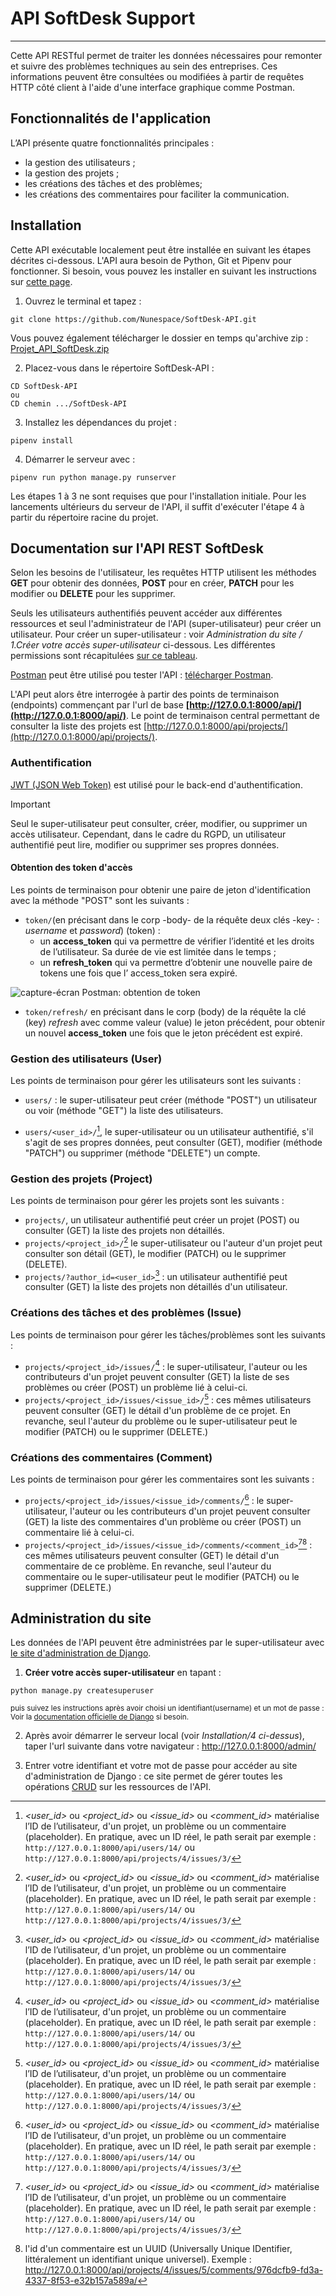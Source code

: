# API SoftDesk Support

***
Cette API RESTful permet de traiter les données nécessaires pour remonter et suivre des problèmes techniques au sein des entreprises.
Ces informations peuvent être consultées ou modifiées à partir de requêtes HTTP côté client à l'aide d'une interface graphique comme Postman.

## Fonctionnalités de l'application

L’API présente quatre fonctionnalités principales :

- la gestion des utilisateurs ;
- la gestion des projets ;
- les créations des tâches et des problèmes;
- les créations des commentaires pour faciliter la communication.

## Installation

Cette API exécutable localement peut être installée en suivant les étapes décrites ci-dessous. L'API aura besoin de Python, Git et Pipenv pour fonctionner. Si besoin, vous pouvez les installer en suivant les instructions sur [cette page](Docs/installation_python-git-pipenv.md).

1. Ouvrez le terminal et tapez :

```
git clone https://github.com/Nunespace/SoftDesk-API.git
```

Vous pouvez également télécharger le dossier en temps qu'archive zip : [Projet_API_SoftDesk.zip](https://github.com/Nunespace/SoftDesk-API/archive/refs/heads/main.zip)

2. Placez-vous dans le répertoire SoftDesk-API :

```
CD SoftDesk-API
ou
CD chemin .../SoftDesk-API
```

3. Installez les dépendances du projet :

```
pipenv install
```

4. Démarrer le serveur avec : 
```
pipenv run python manage.py runserver
```

Les étapes 1 à 3 ne sont requises que pour l'installation initiale. Pour les lancements ultérieurs du serveur de l'API, il suffit d'exécuter l'étape 4 à partir du répertoire racine du projet.

## Documentation sur l'API REST SoftDesk

Selon les besoins de l'utilisateur, les requêtes HTTP utilisent les méthodes **GET** pour obtenir des données, **POST** pour en créer, **PATCH** pour les modifier ou **DELETE** pour les supprimer.

Seuls les utilisateurs authentifiés peuvent accéder aux différentes ressources et seul l'administrateur de l'API (super-utilisateur) peur créer un utilisateur. Pour créer un super-utilisateur : voir *Administration du site / 1.Créer votre accès super-utilisateur* ci-dessous. 
Les différentes permissions sont récapitulées [sur ce tableau](Docs/permissions.pdf).

[Postman](https://www.postman.com/) peut être utilisé pou tester l'API : [télécharger Postman](https://www.getpostman.com/downloads/).

L'API peut alors être interrogée à partir des points de terminaison (endpoints) commençant par l'url de base **[http://127.0.0.1:8000/api/](http://127.0.0.1:8000/api/)**. Le point de terminaison central permettant de consulter la liste des projets est [http://127.0.0.1:8000/api/projects/](http://127.0.0.1:8000/api/projects/).



### Authentification

[JWT (JSON Web Token)](https://code.tutsplus.com/how-to-authenticate-with-jwt-in-django--cms-30460t) est utilisé pour le back-end d'authentification. 
> [!IMPORTANT]
> Seul le super-utilisateur peut consulter, créer, modifier, ou supprimer un accès utilisateur.
Cependant, dans le cadre du RGPD, un utilisateur authentifié peut lire, modifier ou supprimer ses propres données.

#### Obtention des token d'accès

Les points de terminaison pour obtenir une paire de jeton d'identification avec la méthode "POST" sont les suivants :

- `token/`(en précisant dans le corp -body- de la réquête deux clés -key- : *username* et *password*) (token) : 
    - un **access_token**  qui va permettre de vérifier l’identité et les droits de l’utilisateur. Sa durée de vie est limitée dans le temps ;
    - un **refresh_token**  qui va permettre d’obtenir une nouvelle paire de tokens une fois que l’ access_token  sera expiré.

![capture-écran Postman: obtention de token](Docs/capture_postman.png)

- `token/refresh/` en précisant dans le corp (body) de la réquête la clé (key) *refresh* avec comme valeur (value) le jeton précédent, pour obtenir un nouvel **access_token** une fois que le jeton précédent est expiré.


### Gestion des utilisateurs (User)

Les points de terminaison pour gérer les utilisateurs sont les suivants :


- `users/` : le super-utilisateur peut créer (méthode "POST") un utilisateur ou voir (méthode "GET") la liste des utilisateurs.

- `users/<user_id>/`[^1], le super-utilisateur ou un utilisateur authentifié, s'il s'agit de ses propres données, peut consulter (GET), modifier (méthode "PATCH") ou supprimer (méthode "DELETE") un compte.



### Gestion des projets (Project)

Les points de terminaison pour gérer les projets sont les suivants :

- `projects/`, un utilisateur authentifié peut créer un projet (POST) ou consulter (GET) la liste des projets non détaillés.
- `projects/<project_id>/`[^1] le super-utilisateur ou l'auteur d'un projet peut consulter son détail (GET), le modifier (PATCH) ou le supprimer (DELETE).
- `projects/?author_id=<user_id>`[^1] : un utilisateur authentifié peut consulter (GET) la liste des projets non détaillés d'un utilisateur.

### Créations des tâches et des problèmes (Issue)

Les points de terminaison pour gérer les tâches/problèmes sont les suivants :

- `projects/<project_id>/issues/`[^1] : le super-utilisateur, l'auteur ou les contributeurs d'un projet peuvent consulter (GET) la liste de ses problèmes ou créer (POST) un problème lié à celui-ci.
- `projects/<project_id>/issues/<issue_id>/`[^1] : ces mêmes utilisateurs peuvent consulter (GET) le détail d'un problème de ce projet. En revanche, seul l'auteur du problème ou le super-utilisateur peut le modifier (PATCH) ou le supprimer (DELETE.)

### Créations des commentaires (Comment)

Les points de terminaison pour gérer les commentaires sont les suivants :

- `projects/<project_id>/issues/<issue_id>/comments/`[^1] : le super-utilisateur, l'auteur ou les contributeurs d'un projet peuvent consulter (GET) la liste des commentaires d'un problème ou créer (POST) un commentaire lié à celui-ci.
- `projects/<project_id>/issues/<issue_id>/comments/<comment_id>`[^1][^2]  : ces mêmes utilisateurs peuvent consulter (GET) le détail d'un commentaire de ce problème. En revanche, seul l'auteur du commentaire ou le super-utilisateur peut le modifier (PATCH) ou le supprimer (DELETE.)



[^1]: *<user_id>*  ou *<project_id>*  ou *<issue_id>* ou *<comment_id>* matérialise l’ID de l’utilisateur, d'un projet, un problème ou un commentaire (placeholder). En pratique, avec un ID réel, le path serait par exemple :  `http://127.0.0.1:8000/api/users/14/` ou `http://127.0.0.1:8000/api/projects/4/issues/3/`

[^2]: l'id d'un commentaire est un UUID (Universally Unique IDentifier, littéralement un identifiant unique universel).
Exemple : http://127.0.0.1:8000/api/projects/4/issues/5/comments/976dcfb9-fd3a-4337-8f53-e32b157a589a/


## Administration du site

Les données de l'API peuvent être administrées par le super-utilisateur avec [le site d'administration de Django](http://127.0.0.1:8000/admin/).

1. **Créer votre accès super-utilisateur** en tapant :

```
python manage.py createsuperuser
```

<sub>puis suivez les instructions après avoir choisi un identifiant(username) et un mot de passe : Voir la [documentation officielle de Django](https://docs.djangoproject.com/fr/4.2/topics/auth/default/) si besoin.

2. Après avoir démarrer le serveur local (voir *Installation/4 ci-dessus*), taper l'url suivante dans votre navigateur : <http://127.0.0.1:8000/admin/>


3. Entrer votre identifiant et votre mot de passe pour accéder au site d'administration de Django : ce site permet de gérer toutes les opérations [CRUD](https://openclassrooms.com/fr/courses/7172076-debutez-avec-le-framework-django/7516605-effectuez-des-operations-crud-dans-ladministration-de-django) sur les ressources de l'API.
